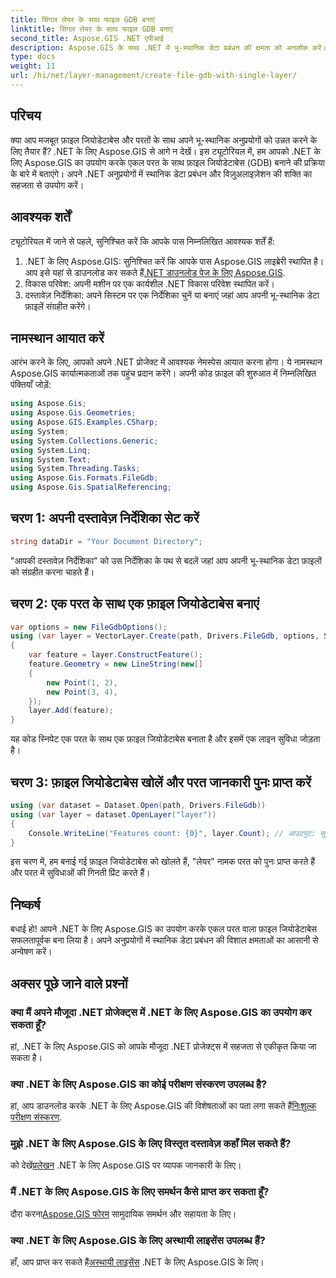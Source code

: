 ```yaml
---
title: सिंगल लेयर के साथ फाइल GDB बनाएं
linktitle: सिंगल लेयर के साथ फाइल GDB बनाएं
second_title: Aspose.GIS .NET एपीआई
description: Aspose.GIS के साथ .NET में भू-स्थानिक डेटा प्रबंधन की क्षमता को अनलॉक करें। चरण-दर-चरण फ़ाइल जियोडेटाबेस और परतें बनाना सीखें। अब डाउनलोड करो!
type: docs
weight: 11
url: /hi/net/layer-management/create-file-gdb-with-single-layer/
---
```

## परिचय
क्या आप मजबूत फ़ाइल जियोडेटाबेस और परतों के साथ अपने भू-स्थानिक अनुप्रयोगों को उन्नत करने के लिए तैयार हैं? .NET के लिए Aspose.GIS से आगे न देखें। इस ट्यूटोरियल में, हम आपको .NET के लिए Aspose.GIS का उपयोग करके एकल परत के साथ फ़ाइल जियोडेटाबेस (GDB) बनाने की प्रक्रिया के बारे में बताएंगे। अपने .NET अनुप्रयोगों में स्थानिक डेटा प्रबंधन और विज़ुअलाइज़ेशन की शक्ति का सहजता से उपयोग करें।
## आवश्यक शर्तें
ट्यूटोरियल में जाने से पहले, सुनिश्चित करें कि आपके पास निम्नलिखित आवश्यक शर्तें हैं:
1.  .NET के लिए Aspose.GIS: सुनिश्चित करें कि आपके पास Aspose.GIS लाइब्रेरी स्थापित है। आप इसे यहां से डाउनलोड कर सकते हैं[.NET डाउनलोड पेज के लिए Aspose.GIS](https://releases.aspose.com/gis/net/).
2. विकास परिवेश: अपनी मशीन पर एक कार्यशील .NET विकास परिवेश स्थापित करें।
3. दस्तावेज़ निर्देशिका: अपने सिस्टम पर एक निर्देशिका चुनें या बनाएं जहां आप अपनी भू-स्थानिक डेटा फ़ाइलें संग्रहीत करेंगे।
## नामस्थान आयात करें
आरंभ करने के लिए, आपको अपने .NET प्रोजेक्ट में आवश्यक नेमस्पेस आयात करना होगा। ये नामस्थान Aspose.GIS कार्यात्मकताओं तक पहुंच प्रदान करेंगे। अपनी कोड फ़ाइल की शुरुआत में निम्नलिखित पंक्तियाँ जोड़ें:
```csharp
using Aspose.Gis;
using Aspose.Gis.Geometries;
using Aspose.GIS.Examples.CSharp;
using System;
using System.Collections.Generic;
using System.Linq;
using System.Text;
using System.Threading.Tasks;
using Aspose.Gis.Formats.FileGdb;
using Aspose.Gis.SpatialReferencing;
```
## चरण 1: अपनी दस्तावेज़ निर्देशिका सेट करें
```csharp
string dataDir = "Your Document Directory";
```
"आपकी दस्तावेज़ निर्देशिका" को उस निर्देशिका के पथ से बदलें जहां आप अपनी भू-स्थानिक डेटा फ़ाइलों को संग्रहीत करना चाहते हैं।
## चरण 2: एक परत के साथ एक फ़ाइल जियोडेटाबेस बनाएं
```csharp
var options = new FileGdbOptions();
using (var layer = VectorLayer.Create(path, Drivers.FileGdb, options, SpatialReferenceSystem.Wgs84))
{
    var feature = layer.ConstructFeature();
    feature.Geometry = new LineString(new[]
    {
        new Point(1, 2),
        new Point(3, 4),
    });
    layer.Add(feature);
}
```
यह कोड स्निपेट एक परत के साथ एक फ़ाइल जियोडेटाबेस बनाता है और इसमें एक लाइन सुविधा जोड़ता है।
## चरण 3: फ़ाइल जियोडेटाबेस खोलें और परत जानकारी पुनः प्राप्त करें
```csharp
using (var dataset = Dataset.Open(path, Drivers.FileGdb))
using (var layer = dataset.OpenLayer("layer"))
{
    Console.WriteLine("Features count: {0}", layer.Count); // आउटपुट: सुविधाओं की संख्या: 1
}
```
इस चरण में, हम बनाई गई फ़ाइल जियोडेटाबेस को खोलते हैं, "लेयर" नामक परत को पुनः प्राप्त करते हैं और परत में सुविधाओं की गिनती प्रिंट करते हैं।
## निष्कर्ष
बधाई हो! आपने .NET के लिए Aspose.GIS का उपयोग करके एकल परत वाला फ़ाइल जियोडेटाबेस सफलतापूर्वक बना लिया है। अपने अनुप्रयोगों में स्थानिक डेटा प्रबंधन की विशाल क्षमताओं का आसानी से अन्वेषण करें।
## अक्सर पूछे जाने वाले प्रश्नों
### क्या मैं अपने मौजूदा .NET प्रोजेक्ट्स में .NET के लिए Aspose.GIS का उपयोग कर सकता हूँ?
हां, .NET के लिए Aspose.GIS को आपके मौजूदा .NET प्रोजेक्ट्स में सहजता से एकीकृत किया जा सकता है।
### क्या .NET के लिए Aspose.GIS का कोई परीक्षण संस्करण उपलब्ध है?
 हां, आप डाउनलोड करके .NET के लिए Aspose.GIS की विशेषताओं का पता लगा सकते हैं[निःशुल्क परीक्षण संस्करण](https://releases.aspose.com/).
### मुझे .NET के लिए Aspose.GIS के लिए विस्तृत दस्तावेज़ कहाँ मिल सकते हैं?
 को देखें[प्रलेखन](https://reference.aspose.com/gis/net/) .NET के लिए Aspose.GIS पर व्यापक जानकारी के लिए।
### मैं .NET के लिए Aspose.GIS के लिए समर्थन कैसे प्राप्त कर सकता हूँ?
 दौरा करना[Aspose.GIS फोरम](https://forum.aspose.com/c/gis/33) सामुदायिक समर्थन और सहायता के लिए।
### क्या .NET के लिए Aspose.GIS के लिए अस्थायी लाइसेंस उपलब्ध हैं?
 हाँ, आप प्राप्त कर सकते हैं[अस्थायी लाइसेंस](https://purchase.aspose.com/temporary-license/) .NET के लिए Aspose.GIS के लिए।